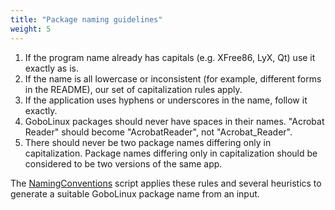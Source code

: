 ```yaml
---
title: "Package naming guidelines"
weight: 5
---
```


1.  If the program name already has capitals (e.g. XFree86, LyX, Qt) use
    it exactly as is.
2.  If the name is all lowercase or inconsistent (for example, different
    forms in the README), our set of capitalization rules apply.
3.  If the application uses hyphens or underscores in the name, follow
    it exactly.
4.  GoboLinux packages should never have spaces in their names. "Acrobat
    Reader" should become "AcrobatReader", not "Acrobat\_Reader".
5.  There should never be two package names differing only in
    capitalization. Package names differing only in capitalization
    should be considered to be two versions of the same app.

The [NamingConventions](/Commands/NamingConventions) script applies
these rules and several heuristics to generate a suitable GoboLinux
package name from an input.
